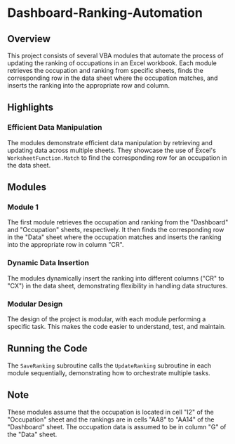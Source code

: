 # Dashboard-Ranking-Automation

## Overview

This project consists of several VBA modules that automate the process of updating the ranking of occupations in an Excel workbook. Each module retrieves the occupation and ranking from specific sheets, finds the corresponding row in the data sheet where the occupation matches, and inserts the ranking into the appropriate row and column.

## Highlights
### Efficient Data Manipulation
The modules demonstrate efficient data manipulation by retrieving and updating data across multiple sheets. They showcase the use of Excel's `WorksheetFunction.Match` to find the corresponding row for an occupation in the data sheet.

## Modules

### Module 1
The first module retrieves the occupation and ranking from the "Dashboard" and "Occupation" sheets, respectively. It then finds the corresponding row in the "Data" sheet where the occupation matches and inserts the ranking into the appropriate row in column "CR".

### Dynamic Data Insertion
The modules dynamically insert the ranking into different columns ("CR" to "CX") in the data sheet, demonstrating flexibility in handling data structures.

### Modular Design
The design of the project is modular, with each module performing a specific task. This makes the code easier to understand, test, and maintain.

## Running the Code
The `SaveRanking` subroutine calls the `UpdateRanking` subroutine in each module sequentially, demonstrating how to orchestrate multiple tasks.

## Note
These modules assume that the occupation is located in cell "I2" of the "Occupation" sheet and the rankings are in cells "AA8" to "AA14" of the "Dashboard" sheet. The occupation data is assumed to be in column "G" of the "Data" sheet.
